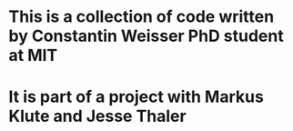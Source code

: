 # This is a collection of code written by Constantin Weisser PhD student at MIT
# It is part of a project with Markus Klute and Jesse Thaler
